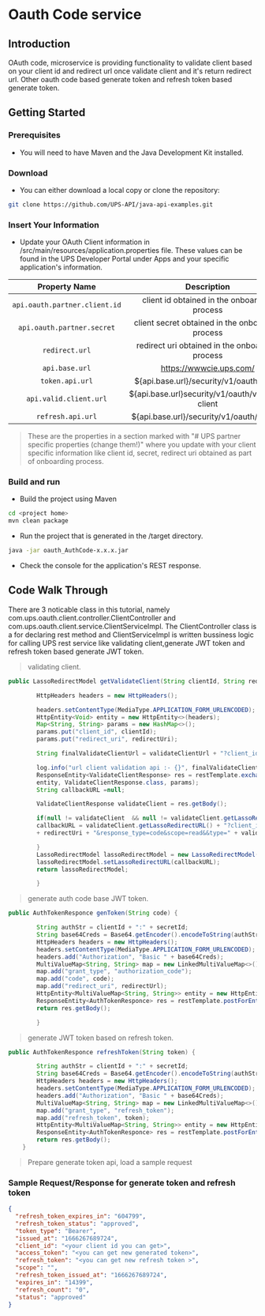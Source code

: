 # Oauth Code service 
## Introduction
OAuth code, microservice is providing functionality to validate client based on your client id and redirect url once validate client and it's return redirect url. Other oauth code based generate token and refresh token based generate token.

## Getting Started
### Prerequisites
- You will need to have Maven and the Java Development Kit installed.

### Download
- You can either download a local copy or clone the repository:

```sh
git clone https://github.com/UPS-API/java-api-examples.git
```

### Insert Your Information
- Update your OAuth Client information in <project home>/src/main/resources/application.properties file. These values can be found in the UPS Developer Portal under Apps and your specific application's information.

|Property Name|Description|
| :------: | :------: |
|```api.oauth.partner.client.id```| client id obtained in the onboarding process|
|```api.oauth.partner.secret```| client secret obtained in the onboarding process|
|```redirect.url```| redirect uri obtained in the onboarding process|
|```api.base.url```| https://wwwcie.ups.com/|
|```token.api.url```| ${api.base.url}/security/v1/oauth/token|
|```api.valid.client.url```| ${api.base.url}security/v1/oauth/validate-client|
|```refresh.api.url```| ${api.base.url}/security/v1/oauth/refresh|
>    These are the properties in a section marked with "# UPS partner specific properties (change them!)" where you update with your client specific information like client id, secret, redirect uri obtained as part of onboarding process.


### Build and run

- Build the project using Maven
```sh
cd <project home>
mvn clean package
```
- Run the project that is generated in the <project home>/target directory.

```sh
java -jar oauth_AuthCode-x.x.x.jar
```
- Check the console for the application's REST response.

## Code Walk Through
There are 3 noticable class in this tutorial, namely com.ups.oauth.client.controller.ClientController and com.ups.oauth.client.service.ClientServiceImpl. The ClientController class is a for declaring rest method and ClientServiceImpl is written bussiness logic for calling UPS rest service like validating client,generate JWT token and refresh token based generate JWT token.


> validating client.

```java
public LassoRedirectModel getValidateClient(String clientId, String redirectUri) {

        HttpHeaders headers = new HttpHeaders();

        headers.setContentType(MediaType.APPLICATION_FORM_URLENCODED);
        HttpEntity<Void> entity = new HttpEntity<>(headers);
        Map<String, String> params = new HashMap<>();
        params.put("client_id", clientId);
        params.put("redirect_uri", redirectUri);

        String finalValidateClientUrl = validateClientUrl + "?client_id=" + clientId + "&redirect_uri=" + redirectUri;

        log.info("url client validation api :- {}", finalValidateClientUrl);
        ResponseEntity<ValidateClientResponse> res = restTemplate.exchange(finalValidateClientUrl, HttpMethod.GET,
        entity, ValidateClientResponse.class, params);
        String callbackURL =null;

        ValidateClientResponse validateClient = res.getBody();

        if(null != validateClient  && null != validateClient.getLassoRedirectURL() && null !=validateClient.getType()) {
        callbackURL = validateClient.getLassoRedirectURL() + "?client_id=" + clientId + "&redirect_uri="
        + redirectUri + "&response_type=code&scope=read&&type=" + validateClient.getType();

        }
        LassoRedirectModel lassoRedirectModel = new LassoRedirectModel();
        lassoRedirectModel.setLassoRedirectURL(callbackURL);
        return lassoRedirectModel;

        }
```
> generate auth code base JWT token.

```java
public AuthTokenResponce genToken(String code) {

        String authStr = clientId + ":" + secretId;
        String base64Creds = Base64.getEncoder().encodeToString(authStr.getBytes());
        HttpHeaders headers = new HttpHeaders();
        headers.setContentType(MediaType.APPLICATION_FORM_URLENCODED);
        headers.add("Authorization", "Basic " + base64Creds);
        MultiValueMap<String, String> map = new LinkedMultiValueMap<>();
        map.add("grant_type", "authorization_code");
        map.add("code", code);
        map.add("redirect_uri", redirectUrl);
        HttpEntity<MultiValueMap<String, String>> entity = new HttpEntity<>(map, headers);
        ResponseEntity<AuthTokenResponce> res = restTemplate.postForEntity(tokenUrl, entity, AuthTokenResponce.class);
        return res.getBody();

        }

```

> generate JWT token based on refresh token.

```java
public AuthTokenResponce refreshToken(String token) {

		String authStr = clientId + ":" + secretId;
		String base64Creds = Base64.getEncoder().encodeToString(authStr.getBytes());
		HttpHeaders headers = new HttpHeaders();
		headers.setContentType(MediaType.APPLICATION_FORM_URLENCODED);
		headers.add("Authorization", "Basic " + base64Creds);
		MultiValueMap<String, String> map = new LinkedMultiValueMap<>();
		map.add("grant_type", "refresh_token");
		map.add("refresh_token", token);
		HttpEntity<MultiValueMap<String, String>> entity = new HttpEntity<>(map, headers);
		ResponseEntity<AuthTokenResponce> res = restTemplate.postForEntity(refreshUrl, entity, AuthTokenResponce.class);
		return res.getBody();
	}

```

> Prepare generate token api, load a sample request 



### Sample Request/Response for generate token and refresh token

```json
{
  "refresh_token_expires_in": "604799",
  "refresh_token_status": "approved",
  "token_type": "Bearer",
  "issued_at": "1666267689724",
  "client_id": "<your client id you can get>",
  "access_token": "<you can get new generated token>",
  "refresh_token": "<you can get new refresh token >",
  "scope": "",
  "refresh_token_issued_at": "1666267689724",
  "expires_in": "14399",
  "refresh_count": "0",
  "status": "approved"
}
```
